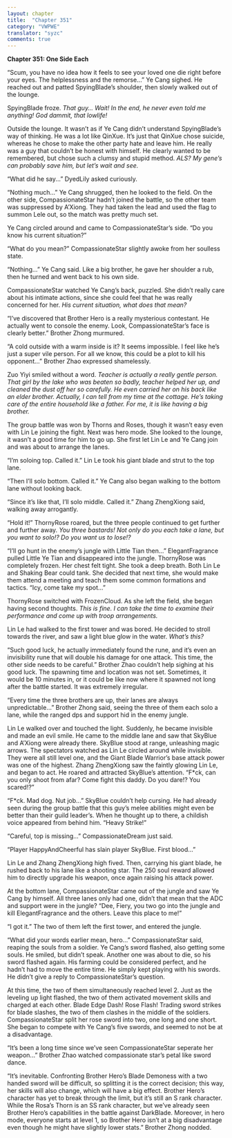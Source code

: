 ```yaml
---
layout: chapter
title:  "Chapter 351"
category: "VWPWE"
translator: "syzc"
comments: true
---
```


**Chapter 351: One Side Each**

“Scum, you have no idea how it feels to see your loved one die right before your eyes. The helplessness and the remorse...” Ye Cang sighed. He reached out and patted SpyingBlade’s shoulder, then slowly walked out of the lounge.

SpyingBlade froze. *That guy… Wait! In the end, he never even told me anything! God dammit, that lowlife!*

Outside the lounge. It wasn’t as if Ye Cang didn’t understand SpyingBlade’s way of thinking. He was a lot like QinXue. It’s just that QinXue chose suicide, whereas he chose to make the other party hate and leave him. He really was a guy that couldn’t be honest with himself. He clearly wanted to be remembered, but chose such a clumsy and stupid method. *ALS? My gene’s can probably save him, but let’s wait and see.*

“What did he say...” DyedLily asked curiously.

“Nothing much...” Ye Cang shrugged, then he looked to the field. On the other side, CompassionateStar hadn’t joined the battle, so the other team was suppressed by A’Xiong. They had taken the lead and used the flag to summon Lele out, so the match was pretty much set.

Ye Cang circled around and came to CompassionateStar’s side. “Do you know his current situation?”

“What do you mean?” CompassionateStar slightly awoke from her soulless state.

“Nothing...” Ye Cang said. Like a big brother, he gave her shoulder a rub, then he turned and went back to his own side.

CompassionateStar watched Ye Cang’s back, puzzled. She didn’t really care about his intimate actions, since she could feel that he was really concerned for her. *His current situation, what does that mean?*

“I’ve discovered that Brother Hero is a really mysterious contestant. He actually went to console the enemy. Look, CompassionateStar’s face is clearly better.” Brother Zhong murmured.

“A cold outside with a warm inside is it? It seems impossible. I feel like he’s just a super vile person. For all we know, this could be a plot to kill his opponent...” Brother Zhao expressed shamelessly.

Zuo Yiyi smiled without a word. *Teacher is actually a really gentle person. That girl by the lake who was beaten so badly, teacher helped her up, and cleaned the dust off her so carefully. He even carried her on his back like an elder brother. Actually, I can tell from my time at the cottage. He’s taking care of the entire household like a father. For me, it is like having a big brother.*

The group battle was won by Thorns and Roses, though it wasn’t easy even with Lin Le joining the fight. Next was hero mode. She looked to the lounge, it wasn’t a good time for him to go up. She first let Lin Le and Ye Cang join and was about to arrange the lanes.

“I’m soloing top. Called it.” Lin Le took his giant blade and strut to the top lane.

“Then I’ll solo bottom. Called it.” Ye Cang also began walking to the bottom lane without looking back.

“Since it’s like that, I’ll solo middle. Called it.” Zhang ZhengXiong said, walking away arrogantly.

“Hold it!” ThornyRose roared, but the three people continued to get further and further away. *You three bastards! Not only do you each take a lane, but you want to solo!? Do you want us to lose!?*

“I’ll go hunt in the enemy’s jungle with Little Tian then...” ElegantFragrance pulled Little Ye Tian and disappeared into the jungle. ThornyRose was completely frozen. Her chest felt tight. She took a deep breath. Both Lin Le and Shaking Bear could tank. She decided that next time, she would make them attend a meeting and teach them some common formations and tactics. “Icy, come take my spot...”

ThornyRose switched with FrozenCloud. As she left the field, she began having second thoughts. *This is fine. I can take the time to examine their performance and come up with troop arrangements.*

Lin Le had walked to the first tower and was bored. He decided to stroll towards the river, and saw a light blue glow in the water. *What’s this?*

“Such good luck, he actually immediately found the rune, and it’s even an invisibility rune that will double his damage for one attack. This time, the other side needs to be careful.” Brother Zhao couldn’t help sighing at his good luck. The spawning time and location was not set. Sometimes, it would be 10 minutes in, or it could be like now where it spawned not long after the battle started. It was extremely irregular.

“Every time the three brothers are up, their lanes are always unpredictable...” Brother Zhong said, seeing the three of them each solo a lane, while the ranged dps and support hid in the enemy jungle.

Lin Le walked over and touched the light. Suddenly, he became invisible and made an evil smile. He came to the middle lane and saw that SkyBlue and A’Xiong were already there. SkyBlue stood at range, unleashing magic arrows. The spectators watched as Lin Le circled around while invisible. They were all still level one, and the Giant Blade Warrior’s base attack power was one of the highest. Zhang ZhengXiong saw the faintly glowing Lin Le, and began to act. He roared and attracted SkyBlue’s attention. “F\*ck, can you only shoot from afar? Come fight this daddy. Do you dare!? You scared!?”

“F\*ck. Mad dog. Nut job...” SkyBlue couldn’t help cursing. He had already seen during the group battle that this guy’s melee abilities might even be better than their guild leader’s. When he thought up to there, a childish voice appeared from behind him. “Heavy Strike!” 

“Careful, top is missing...” CompassionateDream just said.

“Player HappyAndCheerful has slain player SkyBlue. First blood...”

Lin Le and Zhang ZhengXiong high fived. Then, carrying his giant blade, he rushed back to his lane like a shooting star. The 250 soul reward allowed him to directly upgrade his weapon, once again raising his attack power.

At the bottom lane, CompassionateStar came out of the jungle and saw Ye Cang by himself. All three lanes only had one, didn’t that mean that the ADC and support were in the jungle? “Dee, Fiery, you two go into the jungle and kill ElegantFragrance and the others. Leave this place to me!”

“I got it.” The two of them left the first tower, and entered the jungle.

“What did your words earlier mean, hero...” CompassionateStar said, reaping the souls from a soldier. Ye Cang’s sword flashed, also getting some souls. He smiled, but didn’t speak. Another one was about to die, so his sword flashed again. His farming could be considered perfect, and he hadn’t had to move the entire time. He simply kept playing with his swords. He didn’t give a reply to CompassionateStar’s question.

At this time, the two of them simultaneously reached level 2. Just as the leveling up light flashed, the two of them activated movement skills and charged at each other. Blade Edge Dash! Rose Flash! Trading sword strikes for blade slashes, the two of them clashes in the middle of the soldiers. CompassionateStar split her rose sword into two, one long and one short. She began to compete with Ye Cang’s five swords, and seemed to not be at a disadvantage.

“It’s been a long time since we’ve seen CompassionateStar seperate her weapon...” Brother Zhao watched compassionate star’s petal like sword dance.

“It’s inevitable. Confronting Brother Hero’s Blade Demoness with a two handed sword will be difficult, so splitting it is the correct decision; this way, her skills will also change, which will have a big effect. Brother Hero’s character has yet to break through the limit, but it’s still an S rank character. While the Rosa’s Thorn is an SS rank character, but we’ve already seen Brother Hero’s capabilities in the battle against DarkBlade. Moreover, in hero mode, everyone starts at level 1, so Brother Hero isn’t at a big disadvantage even though he might have slightly lower stats.” Brother Zhong nodded.
